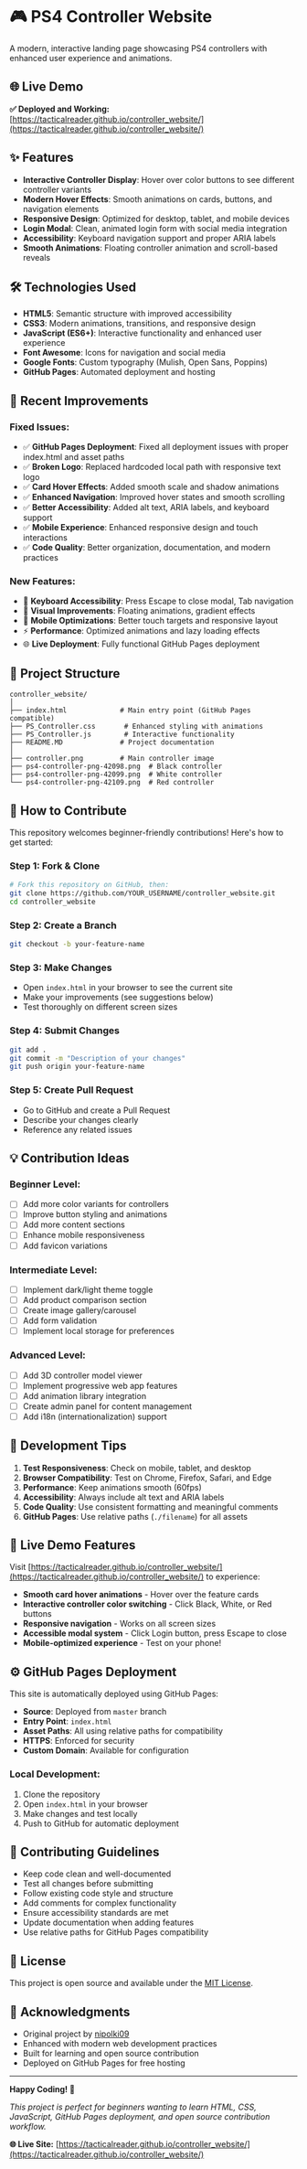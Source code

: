 # 🎮 PS4 Controller Website

A modern, interactive landing page showcasing PS4 controllers with enhanced user experience and animations.

## 🌐 **Live Demo**

**✅ Deployed and Working:** [https://tacticalreader.github.io/controller_website/](https://tacticalreader.github.io/controller_website/)

## ✨ Features

- **Interactive Controller Display**: Hover over color buttons to see different controller variants
- **Modern Hover Effects**: Smooth animations on cards, buttons, and navigation elements
- **Responsive Design**: Optimized for desktop, tablet, and mobile devices
- **Login Modal**: Clean, animated login form with social media integration
- **Accessibility**: Keyboard navigation support and proper ARIA labels
- **Smooth Animations**: Floating controller animation and scroll-based reveals

## 🛠️ Technologies Used

- **HTML5**: Semantic structure with improved accessibility
- **CSS3**: Modern animations, transitions, and responsive design
- **JavaScript (ES6+)**: Interactive functionality and enhanced user experience
- **Font Awesome**: Icons for navigation and social media
- **Google Fonts**: Custom typography (Mulish, Open Sans, Poppins)
- **GitHub Pages**: Automated deployment and hosting

## 🚀 Recent Improvements

### Fixed Issues:
- ✅ **GitHub Pages Deployment**: Fixed all deployment issues with proper index.html and asset paths
- ✅ **Broken Logo**: Replaced hardcoded local path with responsive text logo
- ✅ **Card Hover Effects**: Added smooth scale and shadow animations
- ✅ **Enhanced Navigation**: Improved hover states and smooth scrolling
- ✅ **Better Accessibility**: Added alt text, ARIA labels, and keyboard support
- ✅ **Mobile Experience**: Enhanced responsive design and touch interactions
- ✅ **Code Quality**: Better organization, documentation, and modern practices

### New Features:
- 🎯 **Keyboard Accessibility**: Press Escape to close modal, Tab navigation
- 🎨 **Visual Improvements**: Floating animations, gradient effects
- 📱 **Mobile Optimizations**: Better touch targets and responsive layout
- ⚡ **Performance**: Optimized animations and lazy loading effects
- 🌐 **Live Deployment**: Fully functional GitHub Pages deployment

## 📁 Project Structure

```
controller_website/
│
├── index.html             # Main entry point (GitHub Pages compatible)
├── PS_Controller.css       # Enhanced styling with animations
├── PS_Controller.js        # Interactive functionality
├── README.MD              # Project documentation
│
├── controller.png         # Main controller image
├── ps4-controller-png-42098.png  # Black controller
├── ps4-controller-png-42099.png  # White controller
└── ps4-controller-png-42109.png  # Red controller
```

## 🎯 How to Contribute

This repository welcomes beginner-friendly contributions! Here's how to get started:

### Step 1: Fork & Clone
```bash
# Fork this repository on GitHub, then:
git clone https://github.com/YOUR_USERNAME/controller_website.git
cd controller_website
```

### Step 2: Create a Branch
```bash
git checkout -b your-feature-name
```

### Step 3: Make Changes
- Open `index.html` in your browser to see the current site
- Make your improvements (see suggestions below)
- Test thoroughly on different screen sizes

### Step 4: Submit Changes
```bash
git add .
git commit -m "Description of your changes"
git push origin your-feature-name
```

### Step 5: Create Pull Request
- Go to GitHub and create a Pull Request
- Describe your changes clearly
- Reference any related issues

## 💡 Contribution Ideas

### Beginner Level:
- [ ] Add more color variants for controllers
- [ ] Improve button styling and animations
- [ ] Add more content sections
- [ ] Enhance mobile responsiveness
- [ ] Add favicon variations

### Intermediate Level:
- [ ] Implement dark/light theme toggle
- [ ] Add product comparison section
- [ ] Create image gallery/carousel
- [ ] Add form validation
- [ ] Implement local storage for preferences

### Advanced Level:
- [ ] Add 3D controller model viewer
- [ ] Implement progressive web app features
- [ ] Add animation library integration
- [ ] Create admin panel for content management
- [ ] Add i18n (internationalization) support

## 🔧 Development Tips

1. **Test Responsiveness**: Check on mobile, tablet, and desktop
2. **Browser Compatibility**: Test on Chrome, Firefox, Safari, and Edge
3. **Performance**: Keep animations smooth (60fps)
4. **Accessibility**: Always include alt text and ARIA labels
5. **Code Quality**: Use consistent formatting and meaningful comments
6. **GitHub Pages**: Use relative paths (`./filename`) for all assets

## 📱 Live Demo Features

Visit [https://tacticalreader.github.io/controller_website/](https://tacticalreader.github.io/controller_website/) to experience:

- **Smooth card hover animations** - Hover over the feature cards
- **Interactive controller color switching** - Click Black, White, or Red buttons
- **Responsive navigation** - Works on all screen sizes
- **Accessible modal system** - Click Login button, press Escape to close
- **Mobile-optimized experience** - Test on your phone!

## ⚙️ GitHub Pages Deployment

This site is automatically deployed using GitHub Pages:
- **Source**: Deployed from `master` branch
- **Entry Point**: `index.html`
- **Asset Paths**: All using relative paths for compatibility
- **HTTPS**: Enforced for security
- **Custom Domain**: Available for configuration

### Local Development:
1. Clone the repository
2. Open `index.html` in your browser
3. Make changes and test locally
4. Push to GitHub for automatic deployment

## 🤝 Contributing Guidelines

- Keep code clean and well-documented
- Test all changes before submitting
- Follow existing code style and structure
- Add comments for complex functionality
- Ensure accessibility standards are met
- Update documentation when adding features
- Use relative paths for GitHub Pages compatibility

## 📄 License

This project is open source and available under the [MIT License](LICENSE).

## 🙏 Acknowledgments

- Original project by [nipolki09](https://github.com/nipolki09)
- Enhanced with modern web development practices
- Built for learning and open source contribution
- Deployed on GitHub Pages for free hosting

---

**Happy Coding! 🚀**

*This project is perfect for beginners wanting to learn HTML, CSS, JavaScript, GitHub Pages deployment, and open source contribution workflow.*

**🌐 Live Site:** [https://tacticalreader.github.io/controller_website/](https://tacticalreader.github.io/controller_website/)